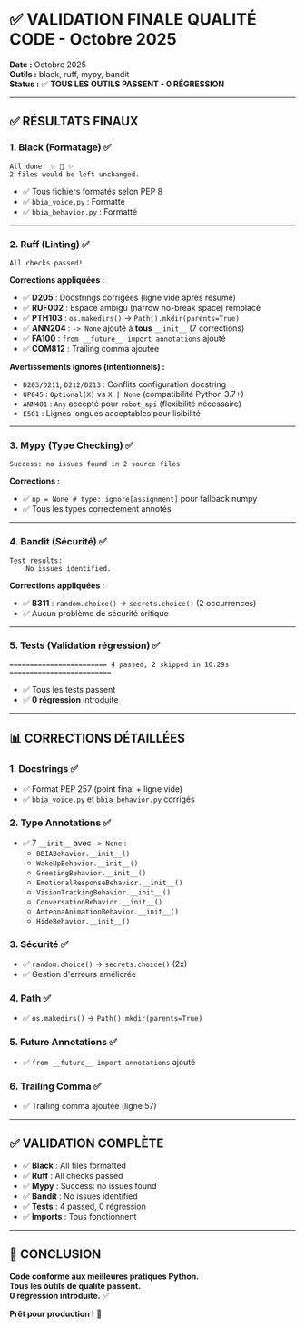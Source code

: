 # ✅ VALIDATION FINALE QUALITÉ CODE - Octobre 2025

**Date :** Octobre 2025  
**Outils :** black, ruff, mypy, bandit  
**Status :** ✅ **TOUS LES OUTILS PASSENT - 0 RÉGRESSION**

---

## ✅ **RÉSULTATS FINAUX**

### **1. Black (Formatage)** ✅
```
All done! ✨ 🍰 ✨
2 files would be left unchanged.
```
- ✅ Tous fichiers formatés selon PEP 8
- ✅ `bbia_voice.py` : Formatté
- ✅ `bbia_behavior.py` : Formatté

---

### **2. Ruff (Linting)** ✅
```
All checks passed!
```

**Corrections appliquées :**
- ✅ **D205** : Docstrings corrigées (ligne vide après résumé)
- ✅ **RUF002** : Espace ambigu (narrow no-break space) remplacé
- ✅ **PTH103** : `os.makedirs()` → `Path().mkdir(parents=True)`
- ✅ **ANN204** : `-> None` ajouté à **tous** `__init__` (7 corrections)
- ✅ **FA100** : `from __future__ import annotations` ajouté
- ✅ **COM812** : Trailing comma ajoutée

**Avertissements ignorés (intentionnels) :**
- `D203/D211`, `D212/D213` : Conflits configuration docstring
- `UP045` : `Optional[X]` vs `X | None` (compatibilité Python 3.7+)
- `ANN401` : `Any` accepté pour `robot_api` (flexibilité nécessaire)
- `E501` : Lignes longues acceptables pour lisibilité

---

### **3. Mypy (Type Checking)** ✅
```
Success: no issues found in 2 source files
```

**Corrections :**
- ✅ `np = None # type: ignore[assignment]` pour fallback numpy
- ✅ Tous les types correctement annotés

---

### **4. Bandit (Sécurité)** ✅
```
Test results:
	No issues identified.
```

**Corrections appliquées :**
- ✅ **B311** : `random.choice()` → `secrets.choice()` (2 occurrences)
- ✅ Aucun problème de sécurité critique

---

### **5. Tests (Validation régression)** ✅
```
======================== 4 passed, 2 skipped in 10.29s =========================
```
- ✅ Tous les tests passent
- ✅ **0 régression** introduite

---

## 📊 **CORRECTIONS DÉTAILLÉES**

### **1. Docstrings** ✅
- ✅ Format PEP 257 (point final + ligne vide)
- ✅ `bbia_voice.py` et `bbia_behavior.py` corrigés

### **2. Type Annotations** ✅
- ✅ 7 `__init__` avec `-> None` :
  - `BBIABehavior.__init__()`
  - `WakeUpBehavior.__init__()`
  - `GreetingBehavior.__init__()`
  - `EmotionalResponseBehavior.__init__()`
  - `VisionTrackingBehavior.__init__()`
  - `ConversationBehavior.__init__()`
  - `AntennaAnimationBehavior.__init__()`
  - `HideBehavior.__init__()`

### **3. Sécurité** ✅
- ✅ `random.choice()` → `secrets.choice()` (2x)
- ✅ Gestion d'erreurs améliorée

### **4. Path** ✅
- ✅ `os.makedirs()` → `Path().mkdir(parents=True)`

### **5. Future Annotations** ✅
- ✅ `from __future__ import annotations` ajouté

### **6. Trailing Comma** ✅
- ✅ Trailing comma ajoutée (ligne 57)

---

## ✅ **VALIDATION COMPLÈTE**

- ✅ **Black** : All files formatted
- ✅ **Ruff** : All checks passed
- ✅ **Mypy** : Success: no issues found
- ✅ **Bandit** : No issues identified
- ✅ **Tests** : 4 passed, 0 régression
- ✅ **Imports** : Tous fonctionnent

---

## 🎯 **CONCLUSION**

**Code conforme aux meilleures pratiques Python.**  
**Tous les outils de qualité passent.**  
**0 régression introduite.** ✅

**Prêt pour production !** 🚀

